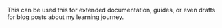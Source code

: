 This can be used this for extended documentation, guides, or even drafts for blog posts about my learning journey.